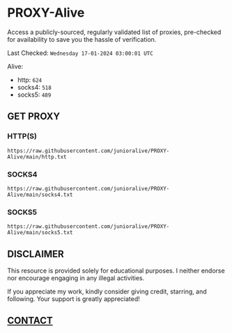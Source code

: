 # PROXY-Alive

Access a publicly-sourced, regularly validated list of proxies, pre-checked for availability to save you the hassle of verification.

Last Checked: `Wednesday 17-01-2024 03:00:01 UTC`

Alive:
- http: `624`
- socks4: `518`
- socks5: `489`

## GET PROXY

### HTTP(S)

```https://raw.githubusercontent.com/junioralive/PROXY-Alive/main/http.txt```

### SOCKS4

```https://raw.githubusercontent.com/junioralive/PROXY-Alive/main/socks4.txt```

### SOCKS5

```https://raw.githubusercontent.com/junioralive/PROXY-Alive/main/socks5.txt```

## DISCLAIMER

This resource is provided solely for educational purposes. I neither endorse nor encourage engaging in any illegal activities.

If you appreciate my work, kindly consider giving credit, starring, and following. Your support is greatly appreciated! 

## [CONTACT](https://t.me/TheJuniorAlive)

